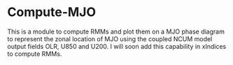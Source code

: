 # Compute-MJO
This is a module to compute RMMs and plot them on a MJO phase diagram to represent the zonal location of MJO using the coupled NCUM model output fields OLR, U850 and U200. I will soon add this capability in xIndices to compute RMMs.
